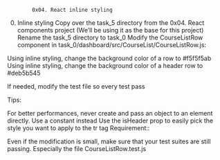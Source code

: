 			0x04. React inline styling

0. Inline styling
Copy over the task_5 directory from the 0x04. React components project (We’ll be using it as the base for this project)
Rename the task_5 directory to task_0
Modify the CourseListRow component in task_0/dashboard/src/CourseList/CourseListRow.js:

Using inline styling, change the background color of a row to #f5f5f5ab
Using inline styling, change the background color of a header row to #deb5b545

If needed, modify the test file so every test pass

Tips:

For better performances, never create and pass an object to an element directly. Use a constant instead
Use the isHeader prop to easily pick the style you want to apply to the tr tag
Requirement::

Even if the modification is small, make sure that your test suites are still passing. Especially the file CourseListRow.test.js
